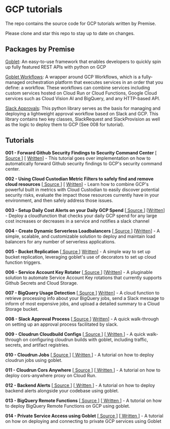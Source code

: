 # GCP tutorials

The repo contains the source code for GCP tutorials written by Premise.

Please clone and star this repo to stay up to date on changes.

## Packages by Premise

[Goblet](https://github.com/goblet/goblet): An easy-to-use framework that enables developers to quickly spin up fully featured REST APIs with python on GCP

[Goblet Workflows](https://github.com/goblet/goblet_workflows): A wrapper around GCP Workflows, which is a fully-managed orchestration platform that executes services in an order that you define: a workflow. These workflows can combine services including custom services hosted on Cloud Run or Cloud Functions, Google Cloud services such as Cloud Vision AI and BigQuery, and any HTTP-based API.

[Slack Approvals](https://github.com/premisedata/slack-approval): This python library serves as the basis for managing and deploying a lightweight approval workflow based on Slack and GCP. This library contains two key classes, SlackRequest and SlackProvision as well as the logic to deploy them to GCP (See 008 for tutorial).

## Tutorials
**001 - Forward Github Security Findings to Security Command Center** [[ Source ](https://github.com/premisedata/gcp-tutorials/tree/main/001-github-to-scc)] [ [Written](https://engineering.premise.com/tutorial-publishing-github-findings-to-security-command-center-2d1749f530bc)] - This tutorial goes over implementation on how to automatically forward Github security findings to GCP's security command center.

**002 - Using Cloud Custodian Metric Filters to safely find and remove cloud resources** [[ Source ](https://github.com/premisedata/gcp-tutorials/tree/main/002-cloud-custodian-metric-filters)] [ [Written](https://engineering.premise.com/cleaning-up-your-google-cloud-environment-safety-guaranteed-2de51fb8620a)] - Learn how to combine GCP's powerful built in metrics with Cloud Custodian to easily discover potential security risks, evaluate the impact those resources currently have in your environment, and then safely address those issues. 

**003 - Setup Daily Cost Alerts on your Daily GCP Spend** [[ Source ](https://github.com/premisedata/gcp-tutorials/tree/main/003-cost-alerts)] [[Written](https://engineering.premise.com/tutorial-cost-spike-alerting-for-google-cloud-platform-gcp-46fd26ae3f6a)] - Deploy a cloudfunction that checks your daily GCP spend for any large cost increases or decreases in a service and notifies a slack channel

**004 - Create Dynamic Serverless Loadbalancers** [[ Source ](https://github.com/premisedata/gcp-tutorials/tree/main/004-dynamic-serverless-loadbalancer)] [[Written](https://austennovis.medium.com/e15751853312)] - A simple, scalable, and customizable solution to deploy and maintain  load balancers for any number of serverless applications.

**005 - Bucket Replication** [[ Source ](https://github.com/premisedata/gcp-tutorials/tree/main/005-bucket-replication)] [Written](https://engineering.premise.com/tutorial-bucket-replication-for-google-cloud-platform-gcp-cloud-storage-44622c59299c)] - A simple way to set up bucket replication, leveraging goblet's use of decorators to set up cloud function triggers.

**006 - Service Account Key Rotater** [[ Source ](https://github.com/premisedata/gcp-tutorials/tree/main/006-service-account-key-rotater)] [[Written](https://engineering.premise.com/tutorial-rotating-service-account-keys-using-secret-manager-5f4dc7142d4b)] - A pluginable solution to automate Service Account Key rotations that currently supports Github Secrets and Cloud Storage.

**007 - BigQuery Usage Detection** [[ Source ](https://github.com/premisedata/gcp-tutorials/tree/main/007-bigquery-usage-detection)] [Written](https://engineering.premise.com/tutorial-detection-of-high-usage-bigquery-jobs-on-google-cloud-platform-gcp-aadb591eefe5)] - A cloud function to retrieve processing info about your BigQuery jobs, send a Slack message to inform of most expensive jobs, and upload a detailed summary to a Cloud Storage bucket.

**008 - Slack Approval Process** [[ Source ](https://github.com/premisedata/gcp-tutorials/tree/main/008-slack-approval-process)] [Written](https://engineering.premise.com/tutorial-setting-up-approval-processes-with-slack-apps-d325aee31763)] - A quick walk-through on setting up an approval process facilitated by slack.

**009 - Cloudrun Cloudbuild Configs** [[ Source ](https://github.com/premisedata/gcp-tutorials/tree/main/009-cloudrun-cloudbuild-configs)] [[ Written ](https://engineering.premise.com/traffic-revisions-and-artifact-registries-in-google-cloud-run-made-easy-with-goblet-1a3fa86de25c)] - A quick walk-through on configuring cloudrun builds with goblet, including traffic, secrets, and artifact registries.

**010 - Cloudrun Jobs** [[ Source ](https://github.com/premisedata/gcp-tutorials/tree/main/010-cloudrun-jobs)] [[ Written ](https://medium.com/engineering-at-premise/tutorial-deploying-cloud-run-jobs-9435466b26f5)] - A tutorial on how to deploy cloudrun jobs using goblet.

**011 - Cloudrun Cors Anywhere** [[ Source ](https://github.com/premisedata/gcp-tutorials/tree/main/011-cloud-run-cors-anywhere)] [[ Written ](https://engineering.premise.com/tutorial-handling-cors-in-backstage-api-swagger-documentation-hosted-on-cloud-run-gcp-65584811ec0d)] - A tutorial on how to deploy cors-anywhere proxy on Cloud Run.

**012 - Backend Alerts** [[ Source ](https://github.com/premisedata/gcp-tutorials/tree/main/011-backend-alerts)] [[ Written ](https://engineering.premise.com/gcp-alerts-the-easy-way-alerting-for-cloudfunctions-and-cloudrun-using-goblet-62bdf2126ef6)] - A tutorial on how to deploy backend alerts alongside your codebase using goblet.

**013 - BigQuery Remote Functions** [[ Source ](https://github.com/premisedata/gcp-tutorials/tree/main/013-bigquery-remote-functions)] [[ Written ]()] - A tutorial on how to deploy BigQuery Remote Functions on GCP using goblet.

**014 - Private Service Access using Goblet** [[ Source ](https://github.com/premisedata/gcp-tutorials/tree/main/014-goblet-private-services)] [[ Written ](TBD)] - A tutorial on how on deploying and connecting to private GCP services using Goblet